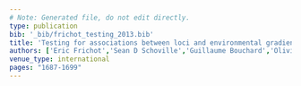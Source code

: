 ```yaml
---
# Note: Generated file, do not edit directly.
type: publication
bib: '_bib/frichot_testing_2013.bib'
title: 'Testing for associations between loci and environmental gradients using latent factor mixed models'
authors: ['Eric Frichot','Sean D Schoville','Guillaume Bouchard','Olivier Francois']
venue_type: international
pages: "1687-1699"
---
```


